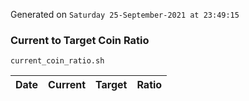 Generated on `Saturday 25-September-2021 at 23:49:15`

### Current to Target Coin Ratio
`current_coin_ratio.sh`

Date|Current|Target|Ratio
---|---|---|---
